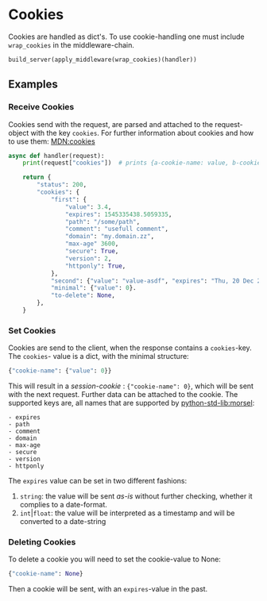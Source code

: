 # Cookies

Cookies are handled as dict's. To use cookie-handling one must include `wrap_cookies` in the middleware-chain.

```python
build_server(apply_middleware(wrap_cookies)(handler))
```
## Examples

### Receive Cookies

Cookies send with the request, are parsed and attached to the request-object with the key `cookies`. For further information about cookies and how to use them: [MDN:cookies](https://developer.mozilla.org/en-US/docs/Web/HTTP/Cookies)

```python
async def handler(request):
    print(request["cookies"])  # prints {a-cookie-name: value, b-cookie-name: value}

    return {
        "status": 200, 
        "cookies": {
            "first": {
                "value": 3.4,
                "expires": 1545335438.5059335,
                "path": "/some/path",
                "comment": "usefull comment",
                "domain": "my.domain.zz",
                "max-age" 3600,
                "secure": True,
                "version": 2,
                "httponly": True,
            },
            "second": {"value": "value-asdf", "expires": "Thu, 20 Dec 2018 19:50:38 GMT"},
            "minimal": {"value": 0}.
            "to-delete": None,
        },
    }
```

### Set Cookies

Cookies are send to the client, when the response contains a `cookies`-key. The `cookies`- value is a dict, with the minimal structure:
```python
{"cookie-name": {"value": 0}}
```

This will result in a *session-cookie* : `{"cookie-name": 0}`, which will be sent with the next request. Further data can be attached to the cookie. The supported keys are, all names that are supported by [python-std-lib:morsel]("https://docs.python.org/3/library/http.cookies.html#http.cookies.Morsel"):

    - expires
    - path
    - comment
    - domain
    - max-age
    - secure
    - version
    - httponly

The `expires` value can be set in two different fashions: 

1. `string`: the value will be sent *as-is* without further checking, whether it complies to a date-format.
2. `int`|`float`: the value will be interpreted as a timestamp and will be converted to a date-string

### Deleting Cookies

To delete a cookie you will need to set the cookie-value to None:

```python
{"cookie-name": None}
```
Then a cookie will be sent, with an `expires`-value in the past.
